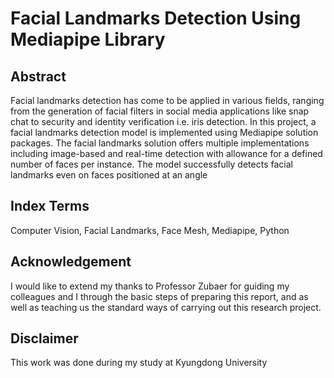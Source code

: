 # Facial Landmarks Detection Using Mediapipe Library

## Abstract
Facial landmarks detection has come to be applied in various fields, ranging from the generation of facial filters in social media applications like snap chat to security and identity verification i.e. iris detection. In this project, a facial landmarks detection model is implemented using Mediapipe solution packages. The facial landmarks solution offers multiple implementations including image-based and real-time detection with allowance for a defined number of faces per instance. The model successfully detects facial landmarks even on faces positioned at an angle

## Index Terms
Computer Vision, Facial Landmarks, Face Mesh, Mediapipe, Python 

## Acknowledgement
I would like to extend my thanks to Professor Zubaer for guiding my colleagues and I through the basic steps of preparing this report, and as well as teaching us the standard ways of carrying out this research project. 

## Disclaimer
This work was done during my study at Kyungdong University
